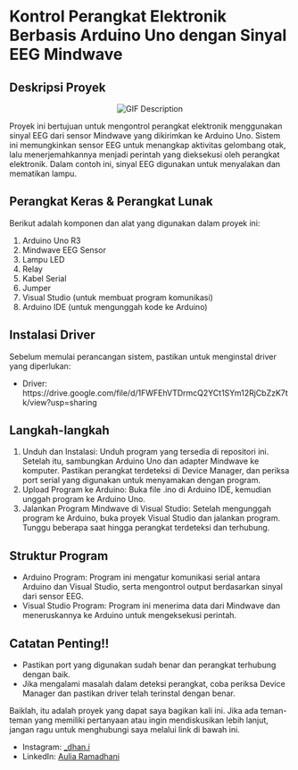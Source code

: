 <h1 class="code-line" data-line-start=0 data-line-end=1 ><a id="Kontrol_Perangkat_Elektronik_Berbasis_Arduino_Uno_dengan_Sinyal_EEG_Mindwave_0"></a>Kontrol Perangkat Elektronik Berbasis Arduino Uno dengan Sinyal EEG Mindwave</h1>
<h2 class="code-line" data-line-start=2 data-line-end=3 ><a id="Deskripsi_Proyek_2"></a>Deskripsi Proyek</h2>

<div align="center">
  <img src="https://github.com/user-attachments/assets/25065d63-1f44-42d3-81f1-71f59ec97dd0" alt="GIF Description">
</div>

<p class="has-line-data" data-line-start="3" data-line-end="4">Proyek ini bertujuan untuk mengontrol perangkat elektronik menggunakan sinyal EEG dari sensor Mindwave yang dikirimkan ke Arduino Uno. Sistem ini memungkinkan sensor EEG untuk menangkap aktivitas gelombang otak, lalu menerjemahkannya menjadi perintah yang dieksekusi oleh perangkat elektronik. Dalam contoh ini, sinyal EEG digunakan untuk menyalakan dan mematikan lampu.</p>
<h2 class="code-line" data-line-start=4 data-line-end=5 ><a id="Perangkat_Keras__Perangkat_Lunak_4"></a>Perangkat Keras &amp; Perangkat Lunak</h2>
<p class="has-line-data" data-line-start="5" data-line-end="6">Berikut adalah komponen dan alat yang digunakan dalam proyek ini:</p>
<ol>
<li class="has-line-data" data-line-start="6" data-line-end="7">Arduino Uno R3</li>
<li class="has-line-data" data-line-start="7" data-line-end="8">Mindwave EEG Sensor</li>
<li class="has-line-data" data-line-start="8" data-line-end="9">Lampu LED</li>
<li class="has-line-data" data-line-start="9" data-line-end="10">Relay</li>
<li class="has-line-data" data-line-start="10" data-line-end="11">Kabel Serial</li>
<li class="has-line-data" data-line-start="11" data-line-end="12">Jumper</li>
<li class="has-line-data" data-line-start="12" data-line-end="13">Visual Studio (untuk membuat program komunikasi)</li>
<li class="has-line-data" data-line-start="13" data-line-end="15">Arduino IDE (untuk mengunggah kode ke Arduino)</li>
</ol>
<h2 class="code-line" data-line-start=15 data-line-end=16 ><a id="Instalasi_Driver_15"></a>Instalasi Driver</h2>
<p class="has-line-data" data-line-start="16" data-line-end="17">Sebelum memulai perancangan sistem, pastikan untuk menginstal driver yang diperlukan:</p>
<ul>
<li class="has-line-data" data-line-start="18" data-line-end="19">Driver: https://drive.google.com/file/d/1FWFEhVTDrmcQ2YCt1SYm12RjCbZzK7tk/view?usp=sharing</li>
</ul>
<h2 class="code-line" data-line-start=21 data-line-end=22 ><a id="Langkahlangkah_21"></a>Langkah-langkah</h2>
<ol>
<li class="has-line-data" data-line-start="22" data-line-end="23">Unduh dan Instalasi: Unduh program yang tersedia di repositori ini. Setelah itu, sambungkan Arduino Uno dan adapter Mindwave ke komputer. Pastikan perangkat terdeteksi di Device Manager, dan periksa port serial yang digunakan untuk menyamakan dengan program.</li>
<li class="has-line-data" data-line-start="23" data-line-end="24">Upload Program ke Arduino: Buka file .ino di Arduino IDE, kemudian unggah program ke Arduino Uno.</li>
<li class="has-line-data" data-line-start="24" data-line-end="26">Jalankan Program Mindwave di Visual Studio: Setelah mengunggah program ke Arduino, buka proyek Visual Studio dan jalankan program. Tunggu beberapa saat hingga perangkat terdeteksi dan terhubung.</li>
</ol>
<h2 class="code-line" data-line-start=26 data-line-end=27 ><a id="Struktur_Program_26"></a>Struktur Program</h2>
<ul>
<li class="has-line-data" data-line-start="27" data-line-end="28">Arduino Program: Program ini mengatur komunikasi serial antara Arduino dan Visual Studio, serta mengontrol output berdasarkan sinyal dari sensor EEG.</li>
<li class="has-line-data" data-line-start="28" data-line-end="30">Visual Studio Program: Program ini menerima data dari Mindwave dan meneruskannya ke Arduino untuk mengeksekusi perintah.</li>
</ul>
<h2 class="code-line" data-line-start=30 data-line-end=31 ><a id="Catatan_Penting_30"></a>Catatan Penting!!</h2>
<ul>
<li class="has-line-data" data-line-start="31" data-line-end="32">Pastikan port yang digunakan sudah benar dan perangkat terhubung dengan baik.</li>
<li class="has-line-data" data-line-start="32" data-line-end="34">Jika mengalami masalah dalam deteksi perangkat, coba periksa Device Manager dan pastikan driver telah terinstal dengan benar.</li>
</ul>
<p class="has-line-data" data-line-start="34" data-line-end="35">Baiklah, itu adalah proyek yang dapat saya bagikan kali ini. Jika ada teman-teman yang memiliki pertanyaan atau ingin mendiskusikan lebih lanjut, jangan ragu untuk menghubungi saya melalui link di bawah ini.</p>

<ul>
  <li>Instagram: <a href="https://www.instagram.com/_dhan.i/" target="_blank">_dhan.i</a></li>
  <li>LinkedIn: <a href="https://www.linkedin.com/in/ramadhani-aulia/" target="_blank">Aulia Ramadhani</a></li>
</ul>
